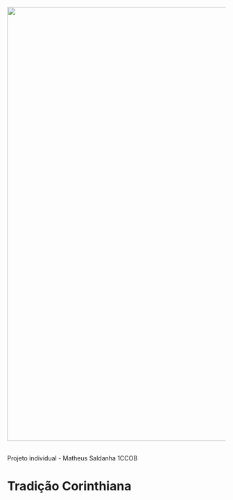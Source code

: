 <img src="https://i.pinimg.com/originals/93/5e/4a/935e4aea310e635d9cc7831b743cc9ff.jpg" width='1000px'> <img> <br> <br>

Projeto individual - Matheus Saldanha 1CCOB 

<h1>Tradição Corinthiana</h1>
